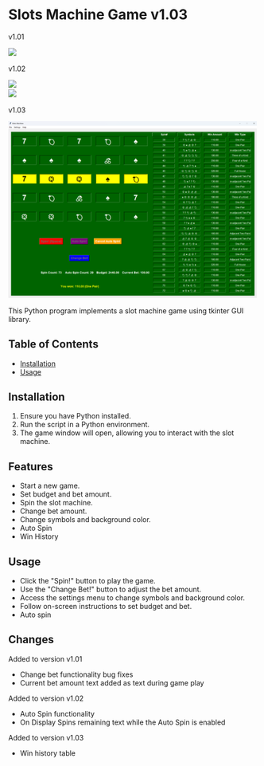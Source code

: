# Slots Machine Game v1.03

v1.01

<div>
<img src="https://github.com/yourdanov/Slots/blob/main/slots_v101.png" width="500px"</img>
</div>

<picture>
  <source media="(prefers-color-scheme: dark)" srcset="https://github.com/yourdanov/Slots/blob/main/slots_v101.png">
</picture>

v1.02

<div>
<img src="https://github.com/yourdanov/Slots/blob/main/slots_v102_2.png" width="500px"</img>
</div>

<picture>
  <source media="(prefers-color-scheme: dark)" srcset="https://github.com/yourdanov/Slots/blob/main/slots_v102_2.png">
</picture>

<div>
<img src="https://github.com/yourdanov/Slots/blob/main/slots_v102_3.png" width="500px"</img>
</div>

<picture>
  <source media="(prefers-color-scheme: dark)" srcset="https://github.com/yourdanov/Slots/blob/main/slots_v102_3.png">
</picture>

v1.03

<div>
<img src="https://github.com/yourdanov/Slots/blob/main/slots_v103.png" width="500px"</img>
</div>

<picture>
  <source media="(prefers-color-scheme: dark)" srcset="https://github.com/yourdanov/Slots/blob/main/slots_v103.png">
</picture>

This Python program implements a slot machine game using tkinter GUI library.

## Table of Contents

- [Installation](#installation)
- [Usage](#usage)

## Installation

1. Ensure you have Python installed.
2. Run the script in a Python environment.
3. The game window will open, allowing you to interact with the slot machine.

## Features

- Start a new game.
- Set budget and bet amount.
- Spin the slot machine.
- Change bet amount.
- Change symbols and background color.
- Auto Spin
- Win History

## Usage

- Click the "Spin!" button to play the game.
- Use the "Change Bet!" button to adjust the bet amount.
- Access the settings menu to change symbols and background color.
- Follow on-screen instructions to set budget and bet.
- Auto spin

## Changes

Added to version v1.01

- Change bet functionality bug fixes
- Current bet amount text added as text during game play

Added to version v1.02

- Auto Spin functionality
- On Display Spins remaining text while the Auto Spin is enabled

Added to version v1.03

- Win history table